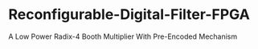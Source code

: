 # Reconfigurable-Digital-Filter-FPGA
A Low Power Radix-4 Booth Multiplier With  Pre-Encoded Mechanism
